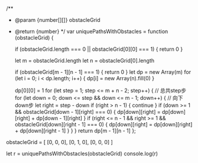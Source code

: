 /**
 * @param {number[][]} obstacleGrid
 * @return {number}
 */
var uniquePathsWithObstacles = function (obstacleGrid) {

    if (obstacleGrid.length === 0 || obstacleGrid[0][0] === 1) {
        return 0
    }

    let m = obstacleGrid.length
    let n = obstacleGrid[0].length

    if (obstacleGrid[m - 1][n - 1] === 1) {
        return 0
    }
    let dp = new Array(m)
    for (let i = 0; i < dp.length; i++) {
        dp[i] = new Array(n).fill(0)
    }

    dp[0][0] = 1
    for (let step = 1; step <= m + n - 2; step++) { // 总共step步
        for (let down = 0; down <= step && down <= m - 1; down++) { // 向下down步
            let right = step - down
            if (right > n - 1) {
                continue
            }
            if (down >= 1 && obstacleGrid[down - 1][right] === 0) {
                dp[down][right] = dp[down][right] + dp[down - 1][right]
            }
            if (right <= n - 1 && right >= 1 && obstacleGrid[down][right - 1] === 0) {
                dp[down][right] = dp[down][right] + dp[down][right - 1]
            }
        }
    }
    return dp[m - 1][n - 1]
};

obstacleGrid = [
    [0, 0, 0],
    [0, 1, 0],
    [0, 0, 0]
]


let r = uniquePathsWithObstacles(obstacleGrid)
console.log(r)

